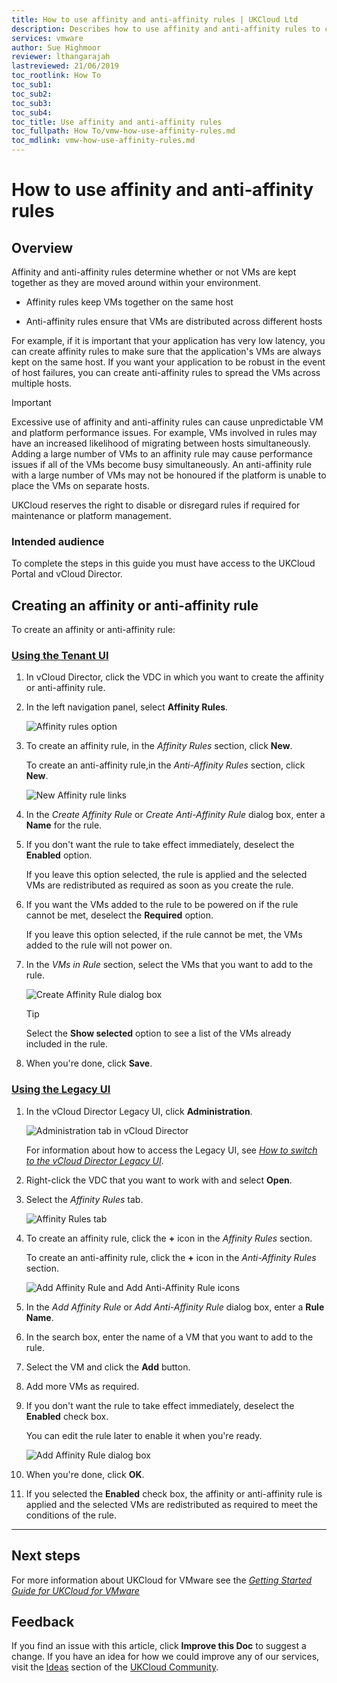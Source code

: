 ```yaml
---
title: How to use affinity and anti-affinity rules | UKCloud Ltd
description: Describes how to use affinity and anti-affinity rules to control the movement of VMs around the UKCloud platform
services: vmware
author: Sue Highmoor
reviewer: lthangarajah
lastreviewed: 21/06/2019
toc_rootlink: How To
toc_sub1: 
toc_sub2:
toc_sub3:
toc_sub4:
toc_title: Use affinity and anti-affinity rules
toc_fullpath: How To/vmw-how-use-affinity-rules.md
toc_mdlink: vmw-how-use-affinity-rules.md
---
```


# How to use affinity and anti‑affinity rules

## Overview

Affinity and anti-affinity rules determine whether or not VMs are kept together as they are moved around within your environment.

- Affinity rules keep VMs together on the same host

- Anti-affinity rules ensure that VMs are distributed across different hosts

For example, if it is important that your application has very low latency, you can create affinity rules to make sure that the application's VMs are always kept on the same host. If you want your application to be robust in the event of host failures, you can create anti-affinity rules to spread the VMs across multiple hosts.

> [!IMPORTANT]
> Excessive use of affinity and anti-affinity rules can cause unpredictable VM and platform performance issues. For example, VMs involved in rules may have an increased likelihood of migrating between hosts simultaneously. Adding a large number of VMs to an affinity rule may cause performance issues if all of the VMs become busy simultaneously. An anti-affinity rule with a large number of VMs may not be honoured if the platform is unable to place the VMs on separate hosts.
>
> UKCloud reserves the right to disable or disregard rules if required for maintenance or platform management.

### Intended audience

To complete the steps in this guide you must have access to the UKCloud Portal and vCloud Director.

## Creating an affinity or anti-affinity rule

To create an affinity or anti-affinity rule:

### [Using the Tenant UI](#tab/tabid-1)

1. In vCloud Director, click the VDC in which you want to create the affinity or anti-affinity rule.

2. In the left navigation panel, select **Affinity Rules**.

    ![Affinity rules option](images/vmw-vcd-mnu-affinity.png)

3. To create an affinity rule, in the *Affinity Rules* section, click **New**.

    To create an anti-affinity rule,in the *Anti-Affinity Rules* section, click **New**.

    ![New Affinity rule links](images/vmw-vcd-new-affinity-rule.png)

4. In the *Create Affinity Rule* or *Create Anti-Affinity Rule* dialog box, enter a **Name** for the rule.

5. If you don't want the rule to take effect immediately, deselect the **Enabled** option.

    If you leave this option selected, the rule is applied and the selected VMs are redistributed as required as soon as you create the rule.

6. If you want the VMs added to the rule to be powered on if the rule cannot be met, deselect the **Required** option.

    If you leave this option selected, if the rule cannot be met, the VMs added to the rule will not power on.

7. In the *VMs in Rule* section, select the VMs that you want to add to the rule.

    ![Create Affinity Rule dialog box](images/vmw-vcd-create-affinity-rule.png)

    > [!TIP]
    > Select the **Show selected** option to see a list of the VMs already included in the rule.

8. When you're done, click **Save**.

### [Using the Legacy UI](#tab/tabid-2)

1. In the vCloud Director Legacy UI, click **Administration**.

    ![Administration tab in vCloud Director](images/vmw-vcd-tab-admin.png)

    For information about how to access the Legacy UI, see [*How to switch to the vCloud Director Legacy UI*](vmw-how-switch-web-console.md).

2. Right-click the VDC that you want to work with and select **Open**.

3. Select the *Affinity Rules* tab.

    ![Affinity Rules tab](images/vmw-vcd-tab-affinity.png)

4. To create an affinity rule, click the **+** icon in the *Affinity Rules* section.

    To create an anti-affinity rule, click the **+** icon in the *Anti-Affinity Rules* section.

    ![Add Affinity Rule and Add Anti-Affinity Rule icons](images/vmw-vcd-ico-add-affinity-rule.png)

5. In the *Add Affinity Rule* or *Add Anti-Affinity Rule* dialog box, enter a **Rule Name**.

6. In the search box, enter the name of a VM that you want to add to the rule.

7. Select the VM and click the **Add** button.

8. Add more VMs as required.

9. If you don't want the rule to take effect immediately, deselect the **Enabled** check box.

    You can edit the rule later to enable it when you're ready.

    ![Add Affinity Rule dialog box](images/vmw-vcd-add-affinity-rule.png)

10. When you're done, click **OK**.

11. If you selected the **Enabled** check box, the affinity or anti-affinity rule is applied and the selected VMs are redistributed as required to meet the conditions of the rule.

***

## Next steps

For more information about UKCloud for VMware see the [*Getting Started Guide for UKCloud for VMware*](vmw-gs.md)

## Feedback

If you find an issue with this article, click **Improve this Doc** to suggest a change. If you have an idea for how we could improve any of our services, visit the [Ideas](https://community.ukcloud.com/ideas) section of the [UKCloud Community](https://community.ukcloud.com).
